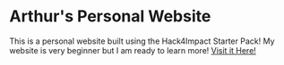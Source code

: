 # Arthur's Personal Website
This is a personal website built using the Hack4Impact Starter Pack!
My website is very beginner but I am ready to learn more!
[Visit it Here!](https://aumerov.github.io)